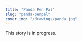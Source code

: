 ```yaml
---
title: "Panda Pen Pal"
slug: "panda-penpal"
cover_img: "/drawings/panda.jpg"
---
```


This story is in progress.
